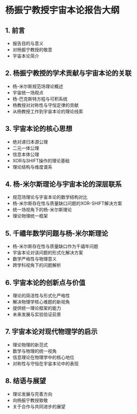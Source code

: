 # 杨振宁教授宇宙本论报告大纲

## 1. 前言
- 报告目的与意义
- 对杨振宁教授的敬意
- 宇宙本论简介

## 2. 杨振宁教授的学术贡献与宇宙本论的关联
- 杨-米尔斯规范场理论概述
- 宇宙统一场观点
- 杨-巴克斯特方程与可积系统
- 杨教授对对称性与守恒定律的贡献
- 从杨教授工作到宇宙本论的理论线索

## 3. 宇宙本论的核心思想
- 绝对递归本源公理
- 二元一体公理
- 信息本体公理
- XOR与SHIFT操作的理论基础
- 理论结构与维度谱系

## 4. 杨-米尔斯理论与宇宙本论的深层联系
- 规范场理论与宇宙本论的数学结构对比
- 杨-米尔斯存在性与质量缺口问题的XOR-SHIFT解决方案
- 统一场视角下的杨-米尔斯理论
- 理论物理统一框架

## 5. 千禧年数学问题与杨-米尔斯理论
- 杨-米尔斯存在性与质量缺口作为千禧年问题
- 宇宙本论对该问题的形式化解决方案
- 数学严格性与物理意义
- 跨学科视角下的问题解析

## 6. 宇宙本论的创新点与价值
- 理论的简洁性与形式化严格性
- 解决物理学核心难题的新视角
- 提供统一理论框架的能力
- 未来发展与实验验证前景

## 7. 宇宙本论对现代物理学的启示
- 理论物理的新范式
- 数学与物理的统一视角
- 信息理论在物理学中的核心地位
- 对称性与守恒在宇宙本论中的表现

## 8. 结语与展望
- 理论发展与完善方向
- 向杨振宁教授致敬
- 关于合作与共同进步的展望 